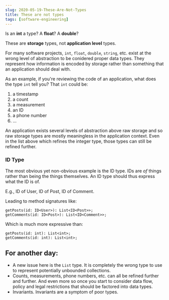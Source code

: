 ```yaml
---
slug: 2020-05-19-These-Are-Not-Types
title: These are not types
tags: [software-engineering]
---
```


Is an **int** a type? A **float**? A **double**?

These are **storage** types, not **application level** types.

For many software projects, `int`, `float`, `double`, `string`, etc. exist at the wrong level of abstraction to be conidered proper data types. They represent how information is encoded by storage rather than something that an application should deal with.

As an example, if you're reviewing the code of an application, what does the type `int` tell you? That `int` could be:
1. a timestamp
2. a count
3. a measurement
4. an ID
5. a phone number
6. ...

An application exists several levels of abstraction above raw storage and so raw storage types are mostly meaningless in the application context. Even in the list above which refines the integer type, those types can still be refined further.

### ID Type

The most obvious yet non-obvious example is the ID type. IDs are _of_ things rather than being the things themselves. An ID type should thus express what the ID is of.

E.g., ID of User, ID of Post, ID of Comment.

Leading to method signatures like:

```
getPosts(id: ID<User>): List<ID<Post>>;
getComments(id: ID<Post>): List<ID<Comment>>;
```

Which is much more expressive than:

```
getPosts(id: int): List<int>;
getComments(id: int): List<int>;
```

## For another day:

* A new issue here is the `List` type. It is completely the wrong type to use to represent potentially unbounded collections.
* Counts, measurements, phone numbers, etc. can all be refined further and further. And even more so once you start to consider data flow, policy and legal restrictions that should be factored into data types.
* Invariants. Invariants are a symptom of poor types.
